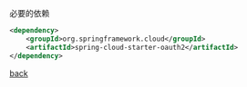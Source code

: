 必要的依赖

```xml
<dependency>
    <groupId>org.springframework.cloud</groupId>
    <artifactId>spring-cloud-starter-oauth2</artifactId>
</dependency>
```

[back](../2.md)  